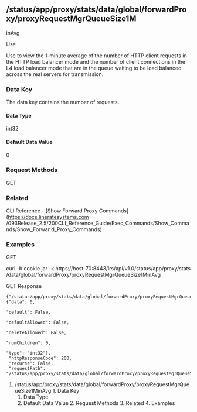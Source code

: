 ## /status/app/proxy/stats/data/global/forwardProxy/proxyRequestMgrQueueSize1M
inAvg

Use

Use to view the 1-minute average of the number of HTTP client requests in the
HTTP load balancer mode and the number of client connections in the L4 load
balancer mode that are in the queue waiting to be load balanced across the
real servers for transmission.

### Data Key

The data key contains the number of requests.

#### Data Type

int32

#### Default Data Value

0

### Request Methods

GET

### Related

CLI Reference - [Show Forward Proxy Commands](https://docs.lineratesystems.com
/093Release_2.5/200CLI_Reference_Guide/Exec_Commands/Show_Commands/Show_Forwar
d_Proxy_Commands)

### Examples

GET

curl -b cookie.jar -k https://host-70:8443/lrs/api/v1.0/status/app/proxy/stats
/data/global/forwardProxy/proxyRequestMgrQueueSize1MinAvg

GET Response

    
    {"/status/app/proxy/stats/data/global/forwardProxy/proxyRequestMgrQueueSize1MinAvg": {"data": 0,
                                                                                           "default": False,
                                                                                           "defaultAllowed": False,
                                                                                           "deleteAllowed": False,
                                                                                           "numChildren": 0,
                                                                                           "type": "int32"},
     "httpResponseCode": 200,
     "recurse": False,
     "requestPath": "/status/app/proxy/stats/data/global/forwardProxy/proxyRequestMgrQueueSize1MinAvg"}
    

  1. /status/app/proxy/stats/data/global/forwardProxy/proxyRequestMgrQueueSize1MinAvg
    1. Data Key
      1. Data Type
      2. Default Data Value
    2. Request Methods
    3. Related
    4. Examples

